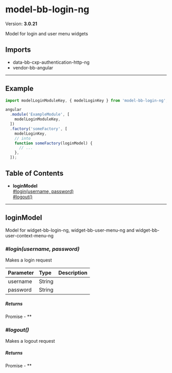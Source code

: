 # model-bb-login-ng


Version: **3.0.21**

Model for login and user menu widgets

## Imports

* data-bb-cxp-authentication-http-ng
* vendor-bb-angular

---

## Example

```javascript
import modelLoginModuleKey, { modelLoginKey } from 'model-bb-login-ng';

angular
  .module('ExampleModule', [
    modelLoginModuleKey,
  ])
  .factory('someFactory', [
    modelLoginKey,
    // into
    function someFactory(loginModel) {
      // ...
    },
  ]);
```

## Table of Contents
- **loginModel**<br/>    <a href="#loginModel_login">#login(username, password)</a><br/>    <a href="#loginModel_logout">#logout()</a><br/>

---

## loginModel

Model for widget-bb-login-ng, widget-bb-user-menu-ng and widget-bb-user-context-menu-ng

### <a name="loginModel_login"></a>*#login(username, password)*

Makes a login request

| Parameter | Type | Description |
| :-- | :-- | :-- |
| username | String |  |
| password | String |  |

##### Returns

Promise - **

### <a name="loginModel_logout"></a>*#logout()*

Makes a logout request

##### Returns

Promise - **
